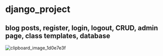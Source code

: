 # django_project

## blog posts, register, login, logout,  CRUD, admin page, class templates, database
![clipboard_image_1d0e7e3f](https://user-images.githubusercontent.com/36955966/112824129-705d9580-908a-11eb-8c02-04856adf3df0.jpg)



